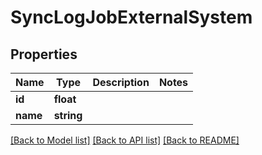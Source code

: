 # SyncLogJobExternalSystem

## Properties
Name | Type | Description | Notes
------------ | ------------- | ------------- | -------------
**id** | **float** |  | 
**name** | **string** |  | 

[[Back to Model list]](../../README.md#documentation-for-models) [[Back to API list]](../../README.md#documentation-for-api-endpoints) [[Back to README]](../../README.md)

